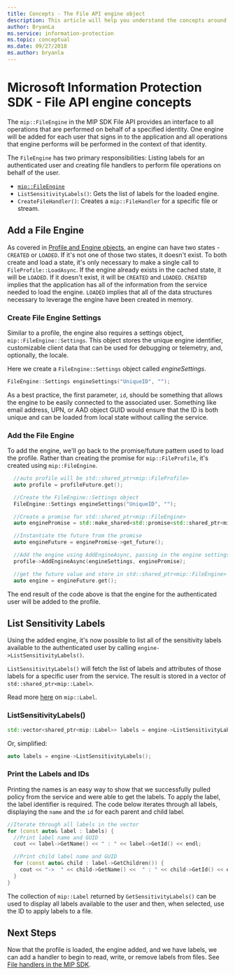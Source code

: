 ```yaml
---
title: Concepts - The File API engine object
description: This article will help you understand the concepts around the File engine object, which is created during application initialization.
author: BryanLa
ms.service: information-protection
ms.topic: conceptual
ms.date: 09/27/2018
ms.author: bryanla
---
```


# Microsoft Information Protection SDK - File API engine concepts

The `mip::FileEngine` in the MIP SDK File API provides an interface to all operations that are performed on behalf of a specified identity. One engine will be added for each user that signs in to the application and all operations that engine performs will be performed in the context of that identity.

The `FileEngine` has two primary responsibilities: Listing labels for an authenticated user and creating file handlers to perform file operations on behalf of the user. 

- [`mip::FileEngine`](reference/class_mip_fileengine.md)
- `ListSensitivityLabels()`: Gets the list of labels for the loaded engine.
- `CreateFileHandler()`: Creates a `mip::FileHandler` for a specific file or stream.

## Add a File Engine

As covered in [Profile and Engine objects](concept-profile-engine-cpp.md), an engine can have two states - `CREATED` or `LOADED`. If it's not one of those two states, it doesn't exist. To both create and load a state, it's only necessary to make a single call to `FileProfile::LoadAsync`. If the engine already exists in the cached state, it will be `LOADED`. If it doesn't exist, it will be `CREATED` and `LOADED`. `CREATED` implies that the application has all of the information from the service needed to load the engine. `LOADED` implies that all of the data structures necessary to leverage the engine have been created in memory.

### Create File Engine Settings

Similar to a profile, the engine also requires a settings object, `mip::FileEngine::Settings`. This object stores the unique engine identifier, customizable client data that can be used for debugging or telemetry, and, optionally, the locale.

Here we create a `FileEngine::Settings` object called *engineSettings*. 

```cpp
FileEngine::Settings engineSettings("UniqueID", "");
```

As a best practice, the first parameter, `id`, should be something that allows the engine to be easily connected to the associated user. Something like email address, UPN, or AAD object GUID would ensure that the ID is both unique and can be loaded from local state without calling the service.

### Add the File Engine

To add the engine, we'll go back to the promise/future pattern used to load the profile. Rather than creating the promise for `mip::FileProfile`, it's created using `mip::FileEngine`.

```cpp
  //auto profile will be std::shared_ptr<mip::FileProfile>
  auto profile = profileFuture.get();

  //Create the FileEngine::Settings object
  FileEngine::Settings engineSettings("UniqueID", "");

  //Create a promise for std::shared_ptr<mip::FileEngine>
  auto enginePromise = std::make_shared<std::promise<std::shared_ptr<mip::FileEngine>>>();

  //Instantiate the future from the promise
  auto engineFuture = enginePromise->get_future();

  //Add the engine using AddEngineAsync, passing in the engine settings and the promise
  profile->AddEngineAsync(engineSettings, enginePromise);

  //get the future value and store in std::shared_ptr<mip::FileEngine>
  auto engine = engineFuture.get();
```

The end result of the code above is that the engine for the authenticated user will be added to the profile.

## List Sensitivity Labels

Using the added engine, it's now possible to list all of the sensitivity labels available to the authenticated user by calling `engine->ListSensitivityLabels()`.

`ListSensitivityLabels()` will fetch the list of labels and attributes of those labels for a specific user from the service. The result is stored in a vector of `std::shared_ptr<mip::Label>`.

Read more [here]() on `mip::Label`.

### ListSensitivityLabels()

```cpp
std::vector<shared_ptr<mip::Label>> labels = engine->ListSensitivityLabels();
```

Or, simplified:

```cpp
auto labels = engine->ListSensitivityLabels();
```

### Print the Labels and IDs

Printing the names is an easy way to show that we successfully pulled policy from the service and were able to get the labels. To apply the label, the label identifier is required. The code below iterates through all labels, displaying the `name` and the `id` for each parent and child label.

```cpp
//Iterate through all labels in the vector
for (const auto& label : labels) {
  //Print label name and GUID
  cout << label->GetName() << " : " << label->GetId() << endl;

  //Print child label name and GUID
  for (const auto& child : label->GetChildren()) {
    cout << "->  " << child->GetName() <<  " : " << child->GetId() << endl;
  }
}
```

The collection of `mip::Label` returned by `GetSensitivityLabels()` can be used to display all labels available to the user and then, when selected, use the ID to apply labels to a file.

## Next Steps

Now that the profile is loaded, the engine added, and we have labels, we can add a handler to begin to read, write, or remove labels from files. See [File handlers in the MIP SDK](concept-handler-file-cpp.md).

